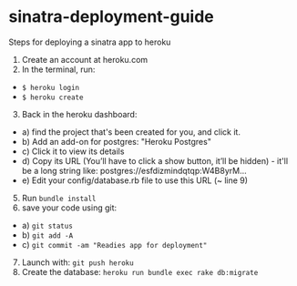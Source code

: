 # sinatra-deployment-guide
Steps for deploying a sinatra app to heroku

1. Create an account at heroku.com
2. In the terminal, run:
 * `$ heroku login`
 * `$ heroku create`

3. Back in the heroku dashboard:
  * a) find the project that's been created for you, and click it.
  * b) Add an add-on for postgres: "Heroku Postgres"
  * c) Click it to view its details
  * d) Copy its URL (You’ll have to click a show button, it’ll be hidden) - it'll be a long string like: postgres://esfdizmindqtqp:W4B8yrM...
  * e) Edit your config/database.rb file to use this URL (~ line 9)

5. Run `bundle install`
6. save your code using git:
 * a) `git status`
 * b) `git add -A`
 * c) `git commit -am "Readies app for deployment"`
7. Launch with: `git push heroku`
8. Create the database: `heroku run bundle exec rake db:migrate`
